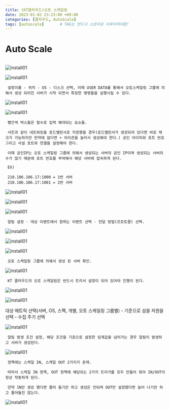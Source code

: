 ```yaml
---
title: (KT클라우드)오토 스케일링
date: 2023-01-02 23:23:00 +09:00
categories: [클라우드, AutoScale]
tags: [autoscale]		# TAG는 반드시 소문자로 이루어져야함!
---
```


# Auto Scale

```
```
![install01](./img/KTcoud/AutoScale/AC01.png)

![install01](./img/KTcoud/AutoScale/AC02.png)

```
 설정이름 - 위치 - OS - 디스크 선택, 이때 USER DATA를 통해서 오토스케일링 그룹에 의해서 생성 되어진 서버가 시작 되면서 특정한 명령들을 실행시킬 수 있다.
```

![install01](./img/KTcoud/AutoScale/AC03.png)

![install01](./img/KTcoud/AutoScale/AC04.png)

```
 빨간색 박스들은 필수로 입력 해야되는 요소들.

 사진과 같이 네트워킹을 로드밸런서로 지정했을 경우(로드밸런서가 생성되어 있다면 바로 체크가 가능하지만 만약에 없다면 + 아이콘을 눌러서 생성해야 한다.) 공인 아이피와 포트 번호 그리고 사설 포트와 연결을 설정해야 한다.

 이때 공인IP는 오토 스케일링 그룹에 의해서 생성되는 서버의 공인 IP이며 생성되는 서버의 수가 많기 때문에 포트 번호를 부여해서 해당 서버에 접속하게 된다.

 EX)

 210.106.106.17:1000 = 1번 서버
 210.106.106.17:1001 = 2번 서버
```

![install01](./img/KTcoud/AutoScale/AC05.png)

![install01](./img/KTcoud/AutoScale/AC06.png)

![install01](./img/KTcoud/AutoScale/AC07.png)

```
 알림 설정 - 대상 이벤트에서 원하는 이벤트 선택 - 전달 방법(프로토콜) 선택.
```

![install01](./img/KTcoud/AutoScale/AC08.png)

![install01](./img/KTcoud/AutoScale/AC09.png)

![install01](./img/KTcoud/AutoScale/AC11.png)

```
 오토 스케일링 그룹에 의해서 생성 된 서버 확인.
```
![install01](./img/KTcoud/AutoScale/AC12.png)

```
 KT 클라우드의 오토 스케일링은 반드시 트리서 설정이 되어 있어야 진행이 된다.
```

![install01](./img/KTcoud/AutoScale/AC13.png)

![install01](./img/KTcoud/AutoScale/AC14.png)

 대상 매트릭 선택(서버, OS, 스펙, 개별, 오토 스케일링 그룹별) - 기준으로 삼을 자원을 선택 - 수집 주기 선택

![install01](./img/KTcoud/AutoScale/AC15.png)

```
 알림 발생 조건 설정, 해당 조건을 기준으로 설정한 임계값을 넘어가는 경우 알람이 발생하고 서버가 생성된다.
```

![install01](./img/KTcoud/AutoScale/AC16.png)

```
 정책에는 스케일 IN, 스케일 OUT 2가지가 존재.

 따라서 스케일 IN 정책, OUT 정책에 해당되는 2가지 트리거를 모두 만들어 줘야 IN/OUT이 정상 작동하게 된다.

 만약 IN만 생성 했다면 줄어 들기만 하고 생성은 안되며 OUT만 설정했다면 늘어 나기만 하고 줄어들진 않는다.
```

![install01](./img/KTcoud/AutoScale/AC17.png)


